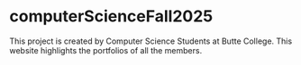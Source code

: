 # computerScienceFall2025
This project is created by Computer Science Students at Butte College. This website highlights the portfolios of all the members.

